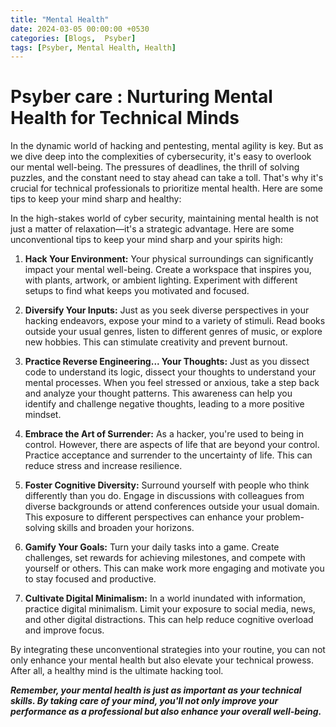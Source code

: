 ```yaml
---
title: "Mental Health"
date: 2024-03-05 00:00:00 +0530
categories: [Blogs,  Psyber] 
tags: [Psyber, Mental Health, Health]
---
```



# Psyber care : Nurturing Mental Health for Technical Minds

In the dynamic world of hacking and pentesting, mental agility is key. But as we dive deep into the complexities of cybersecurity, it's easy to overlook our mental well-being. The pressures of deadlines, the thrill of solving puzzles, and the constant need to stay ahead can take a toll. That's why it's crucial for technical professionals to prioritize mental health. Here are some tips to keep your mind sharp and healthy:

In the high-stakes world of cyber security, maintaining mental health is not just a matter of relaxation—it's a strategic advantage. Here are some unconventional tips to keep your mind sharp and your spirits high:

1. **Hack Your Environment:** Your physical surroundings can significantly impact your mental well-being. Create a workspace that inspires you, with plants, artwork, or ambient lighting. Experiment with different setups to find what keeps you motivated and focused.

2. **Diversify Your Inputs:** Just as you seek diverse perspectives in your hacking endeavors, expose your mind to a variety of stimuli. Read books outside your usual genres, listen to different genres of music, or explore new hobbies. This can stimulate creativity and prevent burnout.

3. **Practice Reverse Engineering... Your Thoughts:** Just as you dissect code to understand its logic, dissect your thoughts to understand your mental processes. When you feel stressed or anxious, take a step back and analyze your thought patterns. This awareness can help you identify and challenge negative thoughts, leading to a more positive mindset.

4. **Embrace the Art of Surrender:** As a hacker, you're used to being in control. However, there are aspects of life that are beyond your control. Practice acceptance and surrender to the uncertainty of life. This can reduce stress and increase resilience.

5. **Foster Cognitive Diversity:** Surround yourself with people who think differently than you do. Engage in discussions with colleagues from diverse backgrounds or attend conferences outside your usual domain. This exposure to different perspectives can enhance your problem-solving skills and broaden your horizons.

6. **Gamify Your Goals:** Turn your daily tasks into a game. Create challenges, set rewards for achieving milestones, and compete with yourself or others. This can make work more engaging and motivate you to stay focused and productive.

7. **Cultivate Digital Minimalism:** In a world inundated with information, practice digital minimalism. Limit your exposure to social media, news, and other digital distractions. This can help reduce cognitive overload and improve focus.

By integrating these unconventional strategies into your routine, you can not only enhance your mental health but also elevate your technical prowess. After all, a healthy mind is the ultimate hacking tool.

<strong>_Remember, your mental health is just as important as your technical skills. By taking care of your mind, you'll not only improve your performance as a professional but also enhance your overall well-being._</strong>
